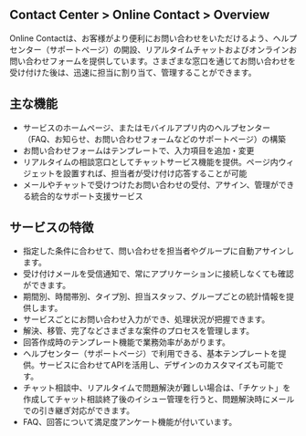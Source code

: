 ## Contact Center > Online Contact > Overview

Online Contactは、お客様がより便利にお問い合わせをいただけるよう、ヘルプセンター（サポートページ）の開設、リアルタイムチャットおよびオンラインお問い合わせフォームを提供しています。さまざまな窓口を通じてお問い合わせを受け付けた後は、迅速に担当に割り当て、管理することができます。


## 主な機能
* サービスのホームページ、またはモバイルアプリ内のヘルプセンター（FAQ、お知らせ、お問い合わせフォームなどのサポートページ）の構築
* お問い合わせフォームはテンプレートで、入力項目を追加・変更
* リアルタイムの相談窓口としてチャットサービス機能を提供。ページ内ウィジェットを設置すれば、担当者が受け付け応答することが可能
* メールやチャットで受けつけたお問い合わせの受付、アサイン、管理ができる統合的なサポート支援サービス

## サービスの特徴
* 指定した条件に合わせて、問い合わせを担当者やグループに自動アサインします。
* 受け付けメールを受信通知で、常にアプリケーションに接続しなくても確認ができます。
* 期間別、時間帯別、タイプ別、担当スタッフ、グループごとの統計情報を提供します。
* サービスごとにお問い合わせ入力ができ、処理状況が把握できます。
* 解決、移管、完了などさまざまな案件のプロセスを管理します。
* 回答作成時のテンプレート機能で業務効率があがります。
* ヘルプセンター（サポートページ）で利用できる、基本テンプレートを提供。サービスに合わせてAPIを活用し、デザインのカスタマイズも可能です。
* チャット相談中、リアルタイムで問題解決が難しい場合は、「チケット」を作成してチャット相談終了後のイシュー管理を行うと、問題解決時にメールでの引き継ぎ対応ができます。
* FAQ、回答について満足度アンケート機能が付いています。
